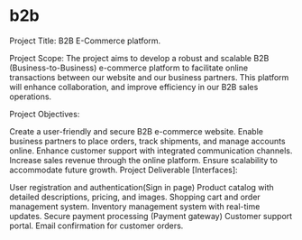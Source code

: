 # b2b
Project Title: B2B E-Commerce platform.

Project Scope: The project aims to develop a robust and scalable B2B (Business-to-Business) e-commerce platform to facilitate online transactions between our website and our business partners. This platform will enhance collaboration, and improve efficiency in our B2B sales operations.

Project Objectives:

Create a user-friendly and secure B2B e-commerce website.
Enable business partners to place orders, track shipments, and manage accounts online.
Enhance customer support with integrated communication channels.
Increase sales revenue through the online platform.
Ensure scalability to accommodate future growth.
Project Deliverable [Interfaces]:

User registration and authentication(Sign in page)
Product catalog with detailed descriptions, pricing, and images.
Shopping cart and order management system.
Inventory management system with real-time updates.
Secure payment processing (Payment gateway)
Customer support portal.
Email confirmation for customer orders.
